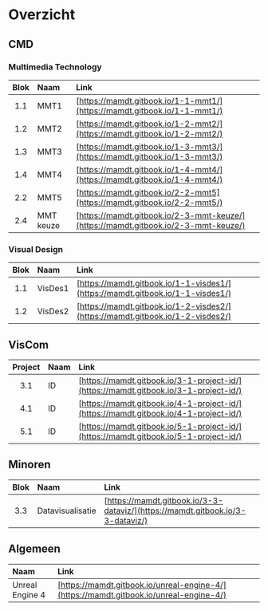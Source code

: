# Overzicht

## CMD

### Multimedia Technology

| Blok | Naam | Link |
| :---: | :--- | :--- |
| 1.1 | MMT1 | [https://mamdt.gitbook.io/1-1-mmt1/](https://mamdt.gitbook.io/1-1-mmt1/) |
| 1.2 | MMT2 | [https://mamdt.gitbook.io/1-2-mmt2/](https://mamdt.gitbook.io/1-2-mmt2/) |
| 1.3 | MMT3 | [https://mamdt.gitbook.io/1-3-mmt3/](https://mamdt.gitbook.io/1-3-mmt3/) |
| 1.4 | MMT4 | [https://mamdt.gitbook.io/1-4-mmt4/](https://mamdt.gitbook.io/1-4-mmt4/) |
| 2.2 | MMT5 | [https://mamdt.gitbook.io/2-2-mmt5](https://mamdt.gitbook.io/2-2-mmt5/) |
| 2.4 | MMT keuze | [https://mamdt.gitbook.io/2-3-mmt-keuze/](https://mamdt.gitbook.io/2-3-mmt-keuze/) |

### Visual Design

| Blok | Naam | Link |
| :---: | :--- | :--- |
| 1.1 | VisDes1 | [https://mamdt.gitbook.io/1-1-visdes1/](https://mamdt.gitbook.io/1-1-visdes1/) |
| 1.2 | VisDes2 | [https://mamdt.gitbook.io/1-2-visdes2/](https://mamdt.gitbook.io/1-2-visdes2/) |

## VisCom

| Project | Naam | Link |
| :---: | :--- | :--- |
| 3.1 | ID | [https://mamdt.gitbook.io/3-1-project-id/](https://mamdt.gitbook.io/3-1-project-id/) |
| 4.1 | ID | [https://mamdt.gitbook.io/4-1-project-id/](https://mamdt.gitbook.io/4-1-project-id/) |
| 5.1 | ID | [https://mamdt.gitbook.io/5-1-project-id/](https://mamdt.gitbook.io/5-1-project-id/) |

## Minoren



| Blok | Naam | Link |
| :---: | :--- | :--- |
| 3.3 | Datavisualisatie | [https://mamdt.gitbook.io/3-3-dataviz/](https://mamdt.gitbook.io/3-3-dataviz/) |

## Algemeen

| Naam | Link |
| :--- | :--- |
| Unreal Engine 4 | [https://mamdt.gitbook.io/unreal-engine-4/](https://mamdt.gitbook.io/unreal-engine-4/) |

